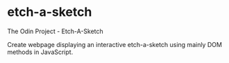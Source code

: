 # etch-a-sketch
The Odin Project - Etch-A-Sketch 

Create webpage displaying an interactive etch-a-sketch using mainly DOM methods in JavaScript.
